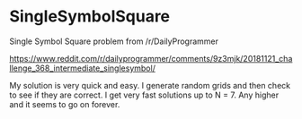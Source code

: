 # SingleSymbolSquare
Single Symbol Square problem from /r/DailyProgrammer

https://www.reddit.com/r/dailyprogrammer/comments/9z3mjk/20181121_challenge_368_intermediate_singlesymbol/

My solution is very quick and easy. I generate random grids and then check to see if they are correct. 
I get very fast solutions up to N = 7. Any higher and it seems to go on forever.
